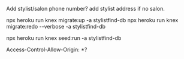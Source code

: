 Add stylist/salon phone number?
add stylist address if no salon.

npx heroku run knex migrate:up -a stylistfind-db
npx heroku run knex migrate:redo --verbose -a stylistfind-db

npx heroku run knex seed:run -a stylistfind-db


Access-Control-Allow-Origin: *?